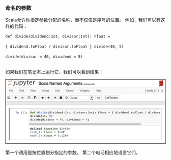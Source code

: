 ### 命名的参数

Scala允许你指定参数分配的名称，而不仅仅是序号的位置。 例如，我们可以有这样的代码：


```
def divide(dividend:Int, divisor:Int): Float =

{ dividend.toFloat / divisor.toFloat } divide(40, 5)

divide(divisor = 40, dividend = 5)


```
如果我们在笔记本上运行它，我们可以看到结果：



![](/assets/㐇.jpg)














第一个调用是按位置划分指定的参数。 第二个电话相应地设置它们。
